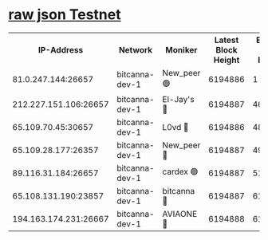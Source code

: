 [raw json Testnet](https://rpc-check.bcat.stavr.tech/bcat/rpc-bcat-result.json)
=


<table><tr><th>IP-Address</th><th>Network</th><th>Moniker</th><th>Latest Block Height</th><th>Earliest Block Height</th><th>Catching Up</th><th>Tx Index</th><th>Voting Power</th><th>Scan Time</th></tr><tr><td>81.0.247.144:26657</td><td>bitcanna-dev-1</td><td>New_peer 🟢</td><td>6194886</td><td>1</td><td>False</td><td>on</td><td>0</td><td>2024-01-29T03:54:22.374992443UTC</td></tr><tr><td>212.227.151.106:26657</td><td>bitcanna-dev-1</td><td>El-Jay's 🔴</td><td>6194887</td><td>4670391</td><td>False</td><td>on</td><td>2218164</td><td>2024-01-29T03:54:29.287194547UTC</td></tr><tr><td>65.109.70.45:30657</td><td>bitcanna-dev-1</td><td>L0vd 🔴</td><td>6194886</td><td>4828155</td><td>False</td><td>on</td><td>7920</td><td>2024-01-29T03:54:22.720574550UTC</td></tr><tr><td>65.109.28.177:26357</td><td>bitcanna-dev-1</td><td>New_peer 🔴</td><td>6194887</td><td>4952911</td><td>False</td><td>on</td><td>2237067</td><td>2024-01-29T03:54:29.950222874UTC</td></tr><tr><td>89.116.31.184:26657</td><td>bitcanna-dev-1</td><td>cardex 🟢</td><td>6194887</td><td>5185001</td><td>False</td><td>on</td><td>0</td><td>2024-01-29T03:54:29.613257601UTC</td></tr><tr><td>65.108.131.190:23857</td><td>bitcanna-dev-1</td><td>bitcanna 🔴</td><td>6194887</td><td>6190887</td><td>False</td><td>off</td><td>82269</td><td>2024-01-29T03:54:30.300444687UTC</td></tr><tr><td>194.163.174.231:26667</td><td>bitcanna-dev-1</td><td>AVIAONE 🔴</td><td>6194888</td><td>6191801</td><td>False</td><td>on</td><td>1949865</td><td>2024-01-29T03:54:36.844181229UTC</td></tr></table>